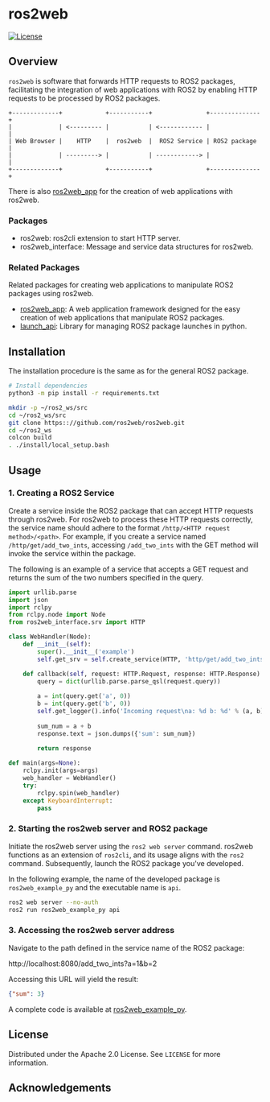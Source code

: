 # ros2web

[![License](https://img.shields.io/badge/License-Apache_2.0-blue.svg)](https://opensource.org/licenses/Apache-2.0)

## Overview

`ros2web` is software that forwards HTTP requests to ROS2 packages, 
facilitating the integration of web applications with ROS2 by 
enabling HTTP requests to be processed by ROS2 packages.


```text
+-------------+            +-----------+               +--------------+
|             | <--------- |           | <------------ |              |
| Web Browser |    HTTP    |  ros2web  |  ROS2 Service | ROS2 package |
|             | ---------> |           | ------------> |              |
+-------------+            +-----------+               +--------------+
```

There is also [ros2web_app](https://github.com/ros2web/ros2web_app) for the creation of web applications with ros2web.

### Packages

- ros2web: ros2cli extension to start HTTP server.
- ros2web_interface: Message and service data structures for ros2web.


### Related Packages

Related packages for creating web applications to manipulate ROS2 packages using ros2web.

- [ros2web_app](https://github.com/ros2web/ros2web_app): A web application framework designed for the easy creation of
  web applications that manipulate ROS2 packages.
- [launch_api](https://github.com/ros2web/launch_api): Library for managing ROS2 package launches in python.


## Installation

The installation procedure is the same as for the general ROS2 package.

```bash
# Install dependencies
python3 -m pip install -r requirements.txt

mkdir -p ~/ros2_ws/src
cd ~/ros2_ws/src
git clone https:://github.com/ros2web/ros2web.git
cd ~/ros2_ws
colcon build
. ./install/local_setup.bash
```

## Usage

### 1. Creating a ROS2 Service

Create a service inside the ROS2 package that can accept HTTP requests through ros2web. 
For ros2web to process these HTTP requests correctly, the service name should adhere to
the format `/http/<HTTP request method>/<path>`. 
For example, if you create a service named `/http/get/add_two_ints`, accessing `/add_two_ints` 
with the GET method will invoke the service within the package.


The following is an example of a service that accepts a
GET request and returns the sum of the two numbers specified in the query.

```python
import urllib.parse
import json
import rclpy
from rclpy.node import Node
from ros2web_interface.srv import HTTP

class WebHandler(Node):
    def __init__(self):
        super().__init__('example')
        self.get_srv = self.create_service(HTTP, 'http/get/add_two_ints', self.callback)

    def callback(self, request: HTTP.Request, response: HTTP.Response):
        query = dict(urllib.parse.parse_qsl(request.query))
        
        a = int(query.get('a', 0))
        b = int(query.get('b', 0))
        self.get_logger().info('Incoming request\na: %d b: %d' % (a, b))
        
        sum_num = a + b
        response.text = json.dumps({'sum': sum_num})

        return response
    
def main(args=None):
    rclpy.init(args=args)
    web_handler = WebHandler()
    try:
        rclpy.spin(web_handler)
    except KeyboardInterrupt:
        pass
```

### 2. Starting the ros2web server and ROS2 package

Initiate the ros2web server using the `ros2 web server` command.
ros2web functions as an extension of `ros2cli`, and its usage aligns with the `ros2` command.
Subsequently, launch the ROS2 package you've developed.

In the following example, the name of the developed package is `ros2web_example_py` and the executable name is `api`.

```bash
ros2 web server --no-auth
ros2 run ros2web_example_py api
```

### 3. Accessing the ros2web server address

Navigate to the path defined in the service name of the ROS2 package:

http://localhost:8080/add_two_ints?a=1&b=2

Accessing this URL will yield the result:

```json
{"sum": 3}
```

A complete code is available at [ros2web_example_py](https://github.com/ros2web/ros2web/tree/ros2/examples/ros2web_example_py).

## License

Distributed under the Apache 2.0 License. See `LICENSE` for more information.

## Acknowledgements

